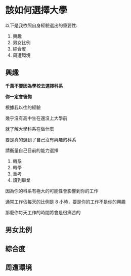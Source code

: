 # 該如何選擇大學

以下是我依照自身經驗選出的重要性:

1. 興趣
2. 男女比例
3. 綜合度
4. 周遭環境

## 興趣

**千萬不要因為學校去選擇科系**

**你一定會後悔**

根據我以往的經驗

幾乎沒有高中生在還沒上大學前

就了解大學科系在做什麼

要是真的選到了自己沒有興趣的科系

請衡量自己目前的能力選擇

1. 轉系
2. 轉學
3. 重考
4. 讀到畢業

因為你的科系有極大的可能性會影響到你的工作

  
通常工作佔每天的比例是 8 小時，要是你的工作不是你的興趣

那麼你每天工作的時間將會是很痛苦的



## 男女比例

## 綜合度

## 周遭環境



